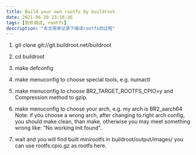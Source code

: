 ```yaml
---
title: Build your own rootfs by buildroot
date: 2021-06-20 23:16:36
tags: [软件调试, rootfs]
description: "本文简单记录下编译rootfs的过程"
---
```


1. git clone git://git.buildroot.net/buildroot

2. cd buildroot

3. make defconfig

4. make menuconfig to choose special tools, e.g. numactl

5. make menuconfig to choose BR2_TARGET_ROOTFS_CPIO=y and
   Compression method to gzip.

6. make menuconfig to choose your arch, e.g. my arch is BR2_aarch64
   Note: if you choose a wrong arch, after changing to right arch config,
         you should make clean, than make, otherwise you may meet something
	 wrong like: "No working init found".

7. wait and you will find built minirootfs in buildroot/output/images/
   you can use rootfs.cpio.gz as rootfs here.
